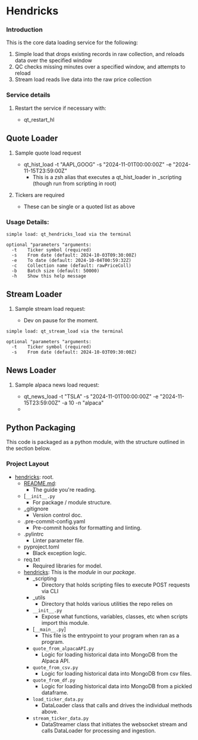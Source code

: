 # Hendricks

### Introduction

This is the core data loading service for the following:

1. Simple load that drops existing records in raw collection, and reloads data over the specified window
2. QC checks missing minutes over a specified window, and attempts to reload
3. Stream load reads live data into the raw price collection

### Service details

1. Restart the service if necessary with:

   - qt_restart_hl

## Quote Loader

1. Sample quote load request

   - qt_hist_load -t "AAPL,GOOG" -s "2024-11-01T00:00:00Z" -e "2024-11-15T23:59:00Z"
       - This is a zsh alias that executes a qt_hist_loader in _scripting (though run from scripting in root)
2. Tickers are required

   - These can be single or a quoted list as above

### Usage Details:

```
simple load: qt_hendricks_load via the terminal

optional "parameters "arguments:
  -t    Ticker symbol (required)
  -s    From date (default: 2024-10-03T09:30:00Z)
  -e    To date (default: 2024-10-04T00:59:32Z)
  -c    Collection name (default: rawPriceColl)
  -b    Batch size (default: 50000)
  -h    Show this help message
```

## Stream Loader

1. Sample stream load request:

   - Dev on pause for the moment.

```
simple load: qt_stream_load via the terminal
  
optional "parameters "arguments:
  -t    Ticker symbol (required)
  -s    From date (default: 2024-10-03T09:30:00Z)
```

## News Loader

1. Sample alpaca news load request:

   - qt_news_load -t "TSLA" -s "2024-11-01T00:00:00Z" -e "2024-11-15T23:59:00Z" -a 10 -n "alpaca"
   - 

## Python Packaging

This code is packaged as a python module, with the structure outlined in the section below.

### Project Layout

- [hendricks](collectability_model): root.
    - [README.md](README.md):
        - The guide you're reading.
    - [`__init__.py`
        - For package / module structure.
    - [`.`](lab1/init.py)gitignore
        - Version control doc.
    - .pre-commit-config.yaml
        - Pre-commit hooks for formatting and linting.
    - .pylintrc
        - Linter parameter file.
    - pyproject.toml
        - Black exception logic.
    - req.txt
        - Required libraries for model.
    - [hendricks](.): This is the *module* in our *package*.
        - _scripting
            - Directory that holds scripting files to execute POST requests via CLI
        - _utils
            - Directory that holds various utilities the repo relies on
        - `__init__.py`
            - Expose what functions, variables, classes, etc when scripts import this module.
        - [`__main__.py`]
            - This file is the entrypoint to your program when ran as a program.
        - `quote_from_alpacaAPI.py`
            - Logic for loading historical data into MongoDB from the Alpaca API.
        - `quote_from_csv.py`
            - Logic for loading historical data into MongoDB from csv files.
        - `quote_from_df.py`
            - Logic for loading historical data into MongoDB from a pickled dataframe.
        - `load_ticker_data.py`
            - DataLoader class that calls and drives the individual methods above.
        - `stream_ticker_data.py`
            - DataStreamer class that initiates the websocket stream and calls DataLoader for processing and ingestion.